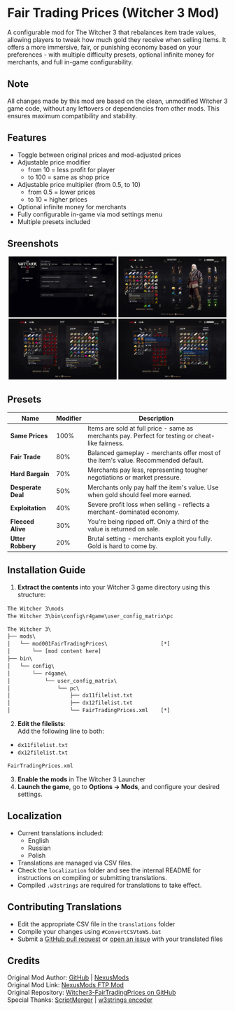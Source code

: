 ﻿# Fair Trading Prices (Witcher 3 Mod)

A configurable mod for The Witcher 3 that rebalances item trade values, allowing players to tweak how much gold they receive when selling items. It offers a more immersive, fair, or punishing economy based on your preferences - with multiple difficulty presets, optional infinite money for merchants, and full in-game configurability.

## Note
All changes made by this mod are based on the clean, unmodified Witcher 3 game code, without any leftovers or dependencies from other mods. This ensures maximum compatibility and stability.

## Features

* Toggle between original prices and mod-adjusted prices
* Adjustable price modifier
  * from 10 = less profit for player
  * to 100 = same as shop price
* Adjustable price multiplier (from 0.5, to 10)
  * from 0.5 = lower prices
  * to 10 = higher prices
* Optional infinite money for merchants
* Fully configurable in-game via mod settings menu
* Multiple presets included

## Sreenshots

<p align="center">
  <img src="./screenshots/1.jpg" alt="Screenshot 1" width="49%">
  <img src="./screenshots/2.jpg" alt="Screenshot 2" width="49%">
  <img src="./screenshots/3.jpg" alt="Screenshot 3" width="49%">
  <img src="./screenshots/4.jpg" alt="Screenshot 4" width="49%">
</p>

## Presets

  | Name               | Modifier | Description                                                                                       |
  |--------------------| -------- | ------------------------------------------------------------------------------------------------- |
  | **Same Prices**    | 100%     | Items are sold at full price - same as merchants pay. Perfect for testing or cheat-like fairness. |
  | **Fair Trade**     | 80%      | Balanced gameplay - merchants offer most of the item's value. Recommended default.                |
  | **Hard Bargain**   | 70%      | Merchants pay less, representing tougher negotiations or market pressure.                         |
  | **Desperate Deal** | 50%      | Merchants only pay half the item's value. Use when gold should feel more earned.                  |
  | **Exploitation**   | 40%      | Severe profit loss when selling - reflects a merchant-dominated economy.                          |
  | **Fleeced Alive**  | 30%      | You're being ripped off. Only a third of the value is returned on sale.                           |
  | **Utter Robbery**  | 20%      | Brutal setting - merchants exploit you fully. Gold is hard to come by.                            |


## Installation Guide

1. **Extract the contents** into your Witcher 3 game directory using this structure:

`The Witcher 3\mods`  
`The Witcher 3\bin\config\r4game\user_config_matrix\pc`

```txt
The Witcher 3\
├── mods\
│   └── mod001FairTradingPrices\                 [*]
│       └── [mod content here]
├── bin\
│   └── config\
│       └── r4game\
│           └── user_config_matrix\
│               └── pc\
│                   ├── dx11filelist.txt
│                   ├── dx12filelist.txt
│                   └── FairTradingPrices.xml    [*]
```

2. **Edit the filelists**:  
   Add the following line to both:
  - `dx11filelist.txt`
  - `dx12filelist.txt`

   ```txt
   FairTradingPrices.xml
   ```
3. **Enable the mods** in The Witcher 3 Launcher
4. **Launch the game**, go to **Options → Mods**, and configure your desired settings.


## Localization

* Current translations included:
  * English
  * Russian
  * Polish
* Translations are managed via CSV files.
* Check the `localization` folder and see the internal README for instructions on compiling or submitting translations.
* Compiled `.w3strings` are required for translations to take effect.

## Contributing Translations

* Edit the appropriate CSV file in the `translations` folder
* Compile your changes using `#ConvertCSVtoWS.bat`
* Submit a [GitHub pull request](https://github.com/SergeiBabko/Witcher3-FairTradingPrices/pulls) or [open an issue](https://github.com/SergeiBabko/Witcher3-FairTradingPrices/issues) with your translated files

## Credits

Original Mod Author: [GitHub](https://github.com/SergeiBabko) | [NexusMods](https://next.nexusmods.com/profile/Segich)  
Original Mod Link: [NexusMods FTP Mod](https://www.nexusmods.com/witcher3/mods/10941)  
Original Repository: [Witcher3-FairTradingPrices on GitHub](https://github.com/SergeiBabko/Witcher3-FairTradingPrices)  
Special Thanks: [ScriptMerger](https://www.nexusmods.com/witcher3/mods/484) | [w3strings encoder](https://www.nexusmods.com/witcher3/mods/1055)  
